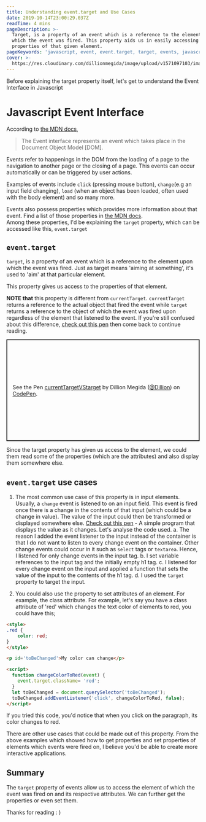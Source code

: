 ```yaml
---
title: Understanding event.target and Use Cases
date: 2019-10-14T23:00:29.037Z
readTime: 4 mins
pageDescription: >-
  Target, is a property of an event which is a reference to the element upon
  which the event was fired. This property aids us in easily accessing the
  properties of that given element.
pageKeywords: 'javascript, event, event.target, target, events, javascript events'
cover: >-
  https://res.cloudinary.com/dillionmegida/image/upload/v1571097103/images/blogs_cover/understanding-event.target_o5l0cq.jpg
---
```

Before explaining the target property itself, let's get to understand the Event Interface in Javascript

# Javascript Event Interface

According to [the MDN docs](https://developer.mozilla.org/en-US/docs/Web/API/Event),

> The Event interface represents an event which takes place in the Document Object Model \[DOM].

Events refer to happenings in the DOM from the loading of a page to the navigation to another page or the closing of a page. This events can occur automatically or can be triggered by user actions.

Examples of events include `click` (pressing mouse button), `change`(e.g an input field changing), `load` (when an object has been loaded, often used with the body element) and so many more.

Events also possess properties which provides more information about that event. Find a list of those properties in [the MDN docs](https://developer.mozilla.org/en-US/docs/Web/API/Event#Properties).<br/>
Among these properties, I'd be explaining the `target` property, which can be accessed like this, `event.target`

## `event.target`

`target`, is a property of an event which is a reference to the element upon which the event was fired. Just as target means 'aiming at something', it's used to 'aim' at that particular element.

This property gives us access to the properties of that element.

**NOTE that** this property is different from `currentTarget`. `currentTarget` returns a reference to the actual object that fired the event while `target` returns a reference to the object of which the event was fired upon regardless of the element that listened to the event. If you're still confused about this difference, [check out this pen](https://codepen.io/Dillion/pen/MWWyvLZ) then come back to continue reading.

<p class="codepen" data-height="265" data-theme-id="dark" data-default-tab="js,result" data-user="Dillion" data-slug-hash="MWWyvLZ" style="height: 265px; box-sizing: border-box; display: flex; align-items: center; justify-content: center; border: 2px solid; margin: 1em 0; padding: 1em;" data-pen-title="currentTargetVStarget">
  <span>See the Pen <a href="https://codepen.io/Dillion/pen/MWWyvLZ">
  currentTargetVStarget</a> by Dillion Megida (<a href="https://codepen.io/Dillion">@Dillion</a>)
  on <a href="https://codepen.io">CodePen</a>.</span>
</p>
<script async src="https://static.codepen.io/assets/embed/ei.js"></script>

Since the target property has given us access to the element, we could them read some of the properties (which are the attributes) and also display them somewhere else. 

## `event.target` use cases
1. The most common use case of this property is in input elements.
Usually, a `change` event is listened to on an input field. This event is fired once there is a change in the contents of that input (which could be a change in value). The value of the input could then be transformed or displayed somewhere else.
[Check out this pen]() - A simple program that displays the value as it changes.
Let's analyse the code used.
  a. The reason I added the event listener to the input instead of the container is that I do not want to listen to  every change event on the container. Other change events could occur in it such as `select` tags or `textarea`. Hence, I listened for only change events in the input tag.
  b. I set variable references to the input tag and the initially empty h1 tag.
  c. I listened for every change event on the input and applied a function that sets the value of the input to the contents of the h1 tag.
  d. I used the `target` property to target the input.

2. You could also use the property to set attributes of an element. For example, the class attribute. For example, let's say you have a class attribute of 'red' which changes the text color of elements to red, you could have this;
```html
<style>
.red {
    color: red;
}
</style>

<p id='toBeChanged'>My color can change</p>

<script>
  function changeColorToRed(event) {
    event.target.className= 'red';
  }
  let toBeChanged = document.querySelector('toBeChanged');
  toBeChanged.addEventListener('click', changeColorToRed, false);
</script>
```
If you tried this code, you'd notice that when you click on the paragraph, its color changes to red.

There are other use cases that could be made out of this property. From the above examples which showed how to get properties and set properties of elements which events were fired on, I believe you'd be able to create more interactive applications.

## Summary
The `target` property of events allow us to access the element of which the event was fired on and its respective attributes. We can further get the properties or even set them.

Thanks for reading : )
